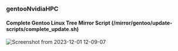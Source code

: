 ### gentooNvidiaHPC

#### Complete Gentoo Linux Tree Mirror Script (/mirror/gentoo/update-scripts/complete_update.sh)
![Screenshot from 2023-12-01 12-09-07](https://github.com/alexander-labarge/gentooNvidiaHPC/assets/103531175/f0f5dc3c-1388-4d0d-a410-3efa40d577c4)


